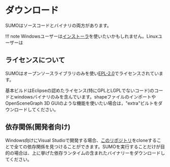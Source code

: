 # ダウンロード

SUMOはソースコードとバイナリの両方があります。

!!! note
    Windowsユーザーは[インストーラ](http://prdownloads.sourceforge.net/sumo/sumo-win64-1.2.0.msi?download)を使いたいかもしれません。Linuxユーザーは

## ライセンスについて

SUMOはオープンソースライブラリのみを使い[EPL-2.0](https://www.eclipse.org/legal/epl-v20.html)でライセンスされています。

基本ビルドはEclipseの認めたライセンス(特にGPLとLGPLでないコード)のコードとwindowsバイナリのみを含んでいます。shapeファイルのインポートやOpenSceneGraph 3D GUIのような機能を使いたい場合は，"extra"ビルトをダウンロードしてください。

## 依存関係(開発者向け)

Windows向けにVisual Studioで開発する場合、[このリポジトリ](https://github.com/DLR-TS/SUMOLibraries)をcloneすることで全ての依存関係を見つけることができます。SUMOを実行することだけが目的の場合は、上に挙げた依存ランタイムの含まれたバイナリーをダウンロードしてください。